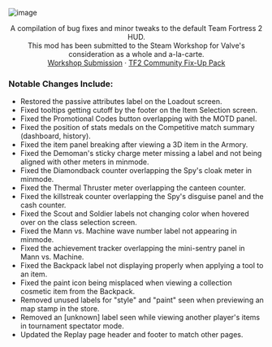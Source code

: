 ![image](https://i.imgur.com/cY2bhRp.png)
<p align="center">
  <p align="center">
    A compilation of bug fixes and minor tweaks to the default Team Fortress 2 HUD.
    <br />
    This mod has been submitted to the Steam Workshop for Valve's consideration as a whole and a-la-carte.
    <br />
    <a href="https://steamcommunity.com/workshop/filedetails/?id=2153598398">Workshop Submission</a>
    ·
    <a href="https://steamcommunity.com/workshop/filedetails/?id=2156577890">TF2 Community Fix-Up Pack</a>
  </p>
</p>

### Notable Changes Include:
- Restored the passive attributes label on the Loadout screen.
- Fixed tooltips getting cutoff by the footer on the Item Selection screen.
- Fixed the Promotional Codes button overlapping with the MOTD panel.
- Fixed the position of stats medals on the Competitive match summary (dashboard, history).
- Fixed the item panel breaking after viewing a 3D item in the Armory.
- Fixed the Demoman's sticky charge meter missing a label and not being aligned with other meters in minmode.
- Fixed the Diamondback counter overlapping the Spy's cloak meter in minmode.
- Fixed the Thermal Thruster meter overlapping the canteen counter.
- Fixed the killstreak counter overlapping the Spy's disguise panel and the cash counter.
- Fixed the Scout and Soldier labels not changing color when hovered over on the class selection screen.
- Fixed the Mann vs. Machine wave number label not appearing in minmode.
- Fixed the achievement tracker overlapping the mini-sentry panel in Mann vs. Machine.
- Fixed the Backpack label not displaying properly when applying a tool to an item.
- Fixed the paint icon being misplaced when viewing a collection cosmetic item from the Backpack.
- Removed unused labels for "style" and "paint" seen when previewing an map stamp in the store.
- Removed an [unknown] label seen while viewing another player's items in tournament spectator mode.
- Updated the Replay page header and footer to match other pages.
